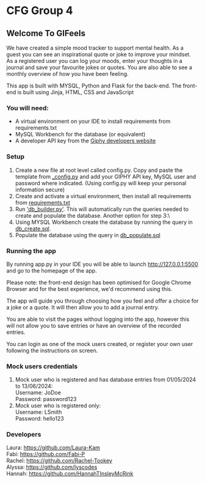 # CFG Group 4

## Welcome To GIFeels 
We have created a simple mood tracker to support mental health. As a guest you can see an inspirational quote or joke to improve your mindset. As a registered user you can log your moods, enter your thoughts in a journal and save your favourite jokes or quotes. You are also able to see a monthly overview of how you have been feeling.

This app is built with MYSQL, Python and Flask for the back-end. The front-end is built using Jinja, HTML, CSS and JavaScript

### You will need:

- A virtual environment on your IDE to install requirements from requirements.txt
- MySQL Workbench for the database (or equivalent)
- A developer API key from the [Giphy developers website](https://developers.giphy.com/)


### Setup 
1. Create a new file at root level called config.py. Copy and paste the template from [_config.py](/_config.py) and add your GIPHY API key, MySQL user and password where indicated. (Using config.py will keep your personal information secure)
2. Create and activate a virtual environment, then install all requirements from [requirements.txt](/documentation/requirements.txt)
3. Run ['db_builder.py'](/database/db_builder.py). This will automatically run the queries needed to create and populate the database.
Another option for step 3:\
3. Using MYSQL Workbench create the database by running the query in [db_create.sql](/DB_Setup/db_create.sql).
4. Populate the database using the query in [db_populate.sql](/DB_Setup/db.populate.sql)

### Running the app
By running app.py in your IDE you will be able to launch http://127.0.0.1:5500 and go to the homepage of the app.

Please note: the front-end design has been optimised for Google Chrome Browser and for the best experience, we'd recommend using this.

The app will guide you through choosing how you feel and offer a choice for a joke or a quote. It will then allow you to add a journal entry.

You are able to visit the pages without logging into the app, however this will not allow you to save entries or have an overview of the recorded entries.

You can login as one of the mock users created, or register your own user following the instructions on screen.

### Mock users credentials
1. Mock user who is registered and has database entries from 01/05/2024 to 13/06/2024:\
Username: JoDoe\
Password: password123
2. Mock user who is registered only:\
Username: LSmith\
Password: hello123

### Developers

Laura: https://github.com/Laura-Kam \
Fabi: https://github.com/Fabi-P \
Rachel: https://github.com/Rachel-Tookey \
Alyssa: https://github.com/lyscodes \
Hannah: https://github.com/HannahTInsleyMcRink
